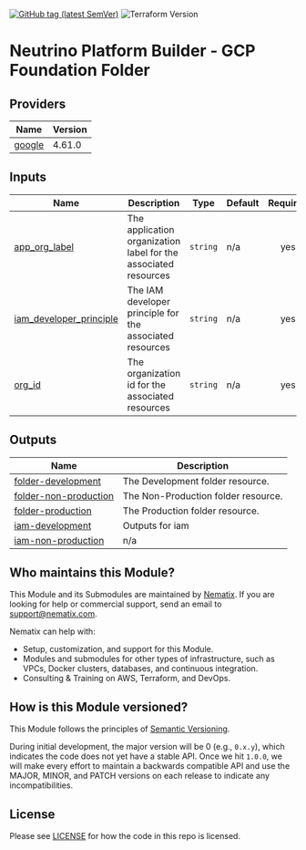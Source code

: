 [![GitHub tag (latest SemVer)](https://img.shields.io/github/tag/neutrino-io/terraform-google-foundation.svg?label=latest)](https://github.com/neutrino-io/terraform-google-foundation/releases/latest)
![Terraform Version](https://img.shields.io/badge/tf-%3E%3D1.0.x-blue.svg)

# Neutrino Platform Builder - GCP Foundation Folder

<!-- BEGINNING OF PRE-COMMIT-TERRAFORM DOCS HOOK -->
## Providers

| Name | Version |
|------|---------|
| <a name="provider_google"></a> [google](#provider\_google) | 4.61.0 |

## Inputs

| Name | Description | Type | Default | Required |
|------|-------------|------|---------|:--------:|
| <a name="input_app_org_label"></a> [app\_org\_label](#input\_app\_org\_label) | The application organization label for the associated resources | `string` | n/a | yes |
| <a name="input_iam_developer_principle"></a> [iam\_developer\_principle](#input\_iam\_developer\_principle) | The IAM developer principle for the associated resources | `string` | n/a | yes |
| <a name="input_org_id"></a> [org\_id](#input\_org\_id) | The organization id for the associated resources | `string` | n/a | yes |

## Outputs

| Name | Description |
|------|-------------|
| <a name="output_folder-development"></a> [folder-development](#output\_folder-development) | The Development folder resource. |
| <a name="output_folder-non-production"></a> [folder-non-production](#output\_folder-non-production) | The Non-Production folder resource. |
| <a name="output_folder-production"></a> [folder-production](#output\_folder-production) | The Production folder resource. |
| <a name="output_iam-development"></a> [iam-development](#output\_iam-development) | Outputs for iam |
| <a name="output_iam-non-production"></a> [iam-non-production](#output\_iam-non-production) | n/a |
<!-- END OF PRE-COMMIT-TERRAFORM DOCS HOOK -->

## Who maintains this Module?

This Module and its Submodules are maintained by [Nematix](https://nematix.com/). If you are looking for help or
commercial support, send an email to [support@nematix.com](mailto:support@nematix.com?Subject=Terraform%20Modules).

Nematix can help with:

- Setup, customization, and support for this Module.
- Modules and submodules for other types of infrastructure, such as VPCs, Docker clusters, databases, and continuous
  integration.
- Consulting & Training on AWS, Terraform, and DevOps.


## How is this Module versioned?

This Module follows the principles of [Semantic Versioning](http://semver.org/).

During initial development, the major version will be 0 (e.g., `0.x.y`), which indicates the code does not yet have a
stable API. Once we hit `1.0.0`, we will make every effort to maintain a backwards compatible API and use the MAJOR,
MINOR, and PATCH versions on each release to indicate any incompatibilities.

## License

Please see [LICENSE](https://github.com/neutrino-io/terraform-google-foundation/blob/master/LICENSE) for how the code in
this repo is licensed.